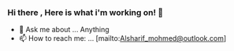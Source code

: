 ### Hi there , Here is what i'm working on! 👋


- 💬 Ask me about ... Anything
- 📫 How to reach me: ... [mailto:Alsharif_mohmed@outlook.com]
